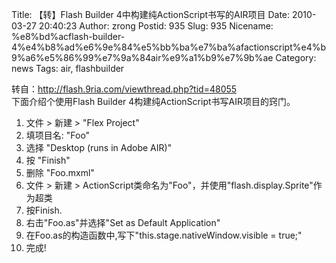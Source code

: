 Title: 【转】Flash Builder 4中构建纯ActionScript书写的AIR项目
Date: 2010-03-27 20:40:23
Author: zrong
Postid: 935
Slug: 935
Nicename: %e8%bd%acflash-builder-4%e4%b8%ad%e6%9e%84%e5%bb%ba%e7%ba%afactionscript%e4%b9%a6%e5%86%99%e7%9a%84air%e9%a1%b9%e7%9b%ae
Category: news
Tags: air, flashbuilder

转自：http://flash.9ria.com/viewthread.php?tid=48055  
下面介绍个使用Flash Builder 4构建纯ActionScript书写AIR项目的窍门。  
1. 文件 \> 新建 \> "Flex Project"  
2. 填项目名: "Foo"  
3. 选择 "Desktop (runs in Adobe AIR)"  
4. 按 "Finish"  
5. 删除 "Foo.mxml"  
6. 文件 \> 新建 \>
ActionScript类命名为"Foo"，并使用"flash.display.Sprite"作为超类  
7. 按Finish.  
8. 右击"Foo.as"并选择"Set as Default Application"  
9. 在Foo.as的构造函数中,写下"this.stage.nativeWindow.visible = true;"  
10. 完成!

